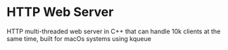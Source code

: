 # HTTP Web Server
HTTP multi-threaded web server in C++ that can handle 10k clients at the same time, built for macOs systems using kqueue
